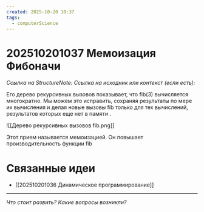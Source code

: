 ```yaml
---
created: 2025-10-20 10:37
tags:
  - computerScience
---
```

# 202510201037 Мемоизация Фибоначи

*Ссылка на StructureNote:*
*Ссылка на исходник или контекст (если есть):* 

Его дерево рекурсивных вызовов  показывает, что fib(3) вычисляется многократно. Мы можем это исправить, сохраняя результаты по мере их вычисления и делая новые вызовы fib только для тех вычислений, результатов которых еще нет в памяти .

![[Дерево рекурсивных вызовов fib.png]]

Этот прием называется мемоизацией.  Он повышает производительность функции fib

# Связанные идеи

- [[202510201036 Динамическое программирование]] 
---

*Что стоит развить? Какие вопросы возникли?*
